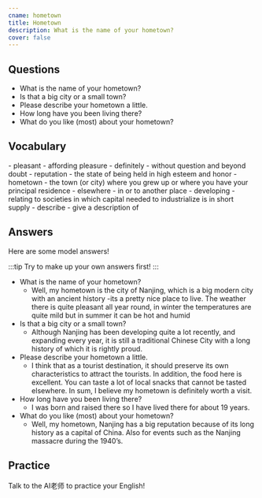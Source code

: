 ```yaml
---
cname: hometown
title: Hometown
description: What is the name of your hometown?
cover: false
---
```

<banner></banner>

## Questions

- What is the name of your hometown?
- Is that a big city or a small town?
- Please describe your hometown a little.
- How long have you been living there?
- What do you like (most) about your hometown?

## Vocabulary

<vocab-list>
- pleasant
  - affording pleasure
- definitely
  - without question and beyond doubt
- reputation
  - the state of being held in high esteem and honor  
- hometown
  - the town (or city) where you grew up or where you have your principal residence
- elsewhere
  - in or to another place
- developing
  - relating to societies in which capital needed to industrialize is in short supply  
- describe
  - give a description of

<!-- blank -->

</vocab-list>

## Answers
Here are some model answers!

:::tip
Try to make up your own answers first!
:::

- What is the name of your hometown?
  - Well, my hometown is the city of Nanjing, which is a big modern city with an ancient history -its a pretty nice place to live. The weather there is quite pleasant all year round, in winter the temperatures are quite mild but in summer it can be hot and humid
- Is that a big city or a small town?
  - Although Nanjing has been developing quite a lot recently, and expanding every year, it is still a traditional Chinese City with a long history of which it is rightly proud.
- Please describe your hometown a little.
  - I think that as a tourist destination, it should preserve its own characteristics to attract the tourists. In addition, the food here is excellent. You can taste a lot of local snacks that cannot be tasted elsewhere. In sum, I believe my hometown is definitely worth a visit.
- How long have you been living there?
  - I was born and raised there so I have lived there for about 19 years.
- What do you like (most) about your hometown?
  - Well, my hometown, Nanjing has a big reputation because of its long history as a capital of China. Also for events such as the Nanjing massacre during the 1940’s.

## Practice
Talk to the AI老师 to practice your English!
<qrfooter></qrfooter>




